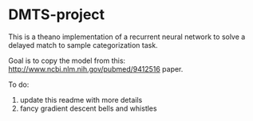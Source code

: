 # DMTS-project

This is a theano implementation of a recurrent neural network to solve a delayed match to sample categorization task. 

Goal is to copy the model from this: http://www.ncbi.nlm.nih.gov/pubmed/9412516 paper. 

To do:
1) update this readme with more details
2) fancy gradient descent bells and whistles
